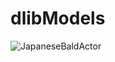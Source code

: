 # dlibModels
![JapaneseBaldActor](https://github.com/TaguchiModels/dlibModels/assets/167880914/e0ca0f2b-519e-41d6-bf54-152914bb4143)

